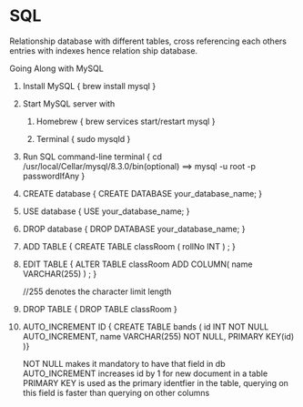 # SQL

Relationship database with different tables, cross referencing each others entries with indexes hence relation ship database.

Going Along with MySQL
<ol>
  
  <li>
    <p>Install MySQL { brew install mysql }</p>
  </li>
  
  <li>
    <p>Start MySQL server with 
    <ol>
      <li>Homebrew { brew services start/restart mysql }</p></li>
      <li><p>Terminal { sudo mysqld }</p></li>
    </ol>
  </li>
      
  <li>
    <p>Run SQL command-line terminal { cd /usr/local/Cellar/mysql/8.3.0/bin(optional) ==>  mysql -u root -p passwordIfAny }</p>
  </li>
      
  <li>
    <p>CREATE database { CREATE DATABASE your_database_name; }</p>
  </li>
      
  <li>
    <p>USE database { USE your_database_name; }</p>
  </li>
      
  <li>
    <p>DROP database { DROP DATABASE your_database_name; }</p>
  </li>
      
  <li>
    <p>ADD TABLE { CREATE TABLE classRoom (
      rollNo INT
    ) ; }</p>
  </li>
      
  <li>
    <p>EDIT TABLE { ALTER TABLE classRoom ADD COLUMN(
      name VARCHAR(255)
    ) ; }</p> //255 denotes the character limit length
  </li>
  
  <li>
    <p>DROP TABLE { DROP TABLE classRoom }</p>
  </li>

  <li>
    <p>
    AUTO_INCREMENT ID { CREATE TABLE bands (
    id INT NOT NULL AUTO_INCREMENT,
    name VARCHAR(255) NOT NULL,
    PRIMARY KEY(id)
    )}
    </p>
    <p>
      NOT NULL makes it mandatory to have that field in db
    </br>
      AUTO_INCREMENT increases id by 1 for new document in a table
    </br>
    PRIMARY KEY is used as the primary identfier in the table, querying on this field is faster than querying on other columns
    </p>
  </li>
  
</ol>
